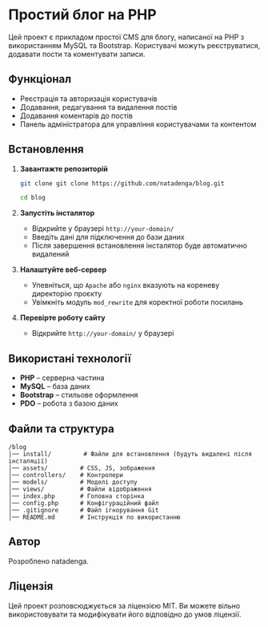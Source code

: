 # Простий блог на PHP

Цей проект є прикладом простої CMS для блогу, написаної на PHP з використанням MySQL та Bootstrap. Користувачі можуть реєструватися, додавати пости та коментувати записи.

## Функціонал
- Реєстрація та авторизація користувачів
- Додавання, редагування та видалення постів
- Додавання коментарів до постів
- Панель адміністратора для управління користувачами та контентом

## Встановлення

1. **Завантажте репозиторій**
   ```sh
   git clone git clone https://github.com/natadenga/blog.git

   cd blog
   ```

2. **Запустіть інсталятор**
   - Відкрийте у браузері `http://your-domain/`
   - Введіть дані для підключення до бази даних
   - Після завершення встановлення інсталятор буде автоматично видалений

3. **Налаштуйте веб-сервер**
   - Упевніться, що `Apache` або `nginx` вказують на кореневу директорію проєкту
   - Увімкніть модуль `mod_rewrite` для коректної роботи посилань

4. **Перевірте роботу сайту**
   - Відкрийте `http://your-domain/` у браузері

## Використані технології
- **PHP** – серверна частина
- **MySQL** – база даних
- **Bootstrap** – стильове оформлення
- **PDO** – робота з базою даних

## Файли та структура
```
/blog
│── install/         # Файли для встановлення (будуть видалені після інсталяції)
│── assets/         # CSS, JS, зображення
│── controllers/    # Контролери
│── models/         # Моделі доступу
│── views/          # Файли відображення
│── index.php       # Головна сторінка
│── config.php      # Конфігураційний файл
│── .gitignore      # Файл ігнорування Git
│── README.md       # Інструкція по використанню
```

## Автор
Розроблено natadenga.

## Ліцензія
Цей проект розповсюджується за ліцензією MIT. Ви можете вільно використовувати та модифікувати його відповідно до умов ліцензії.


